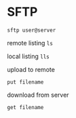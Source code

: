 # SFTP

```
sftp user@server
```

remote listing `ls`

local listing `lls`

upload to remote
```
put filename
```
download from server
```
get filename
```
